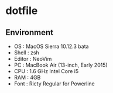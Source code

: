 # dotfile

## Environment
* OS     :  MacOS Sierra 10.12.3 bata
* Shell  :  zsh
* Editor :  NeoVim
* PC     :  MacBook Air (13-inch, Early 2015)
* CPU    :  1.6 GHz Intel Core i5
* RAM    :  4GB
* Font   :  Ricty Regular for Powerline 

